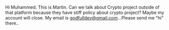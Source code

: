 Hi Muhammed. This is Martin. Can we talk about Crypto project outside of that platform because they have stiff policy about crypto project? Maybe my account will close. My email is godfulldev@gmail.com...Please send me "hi" there..
